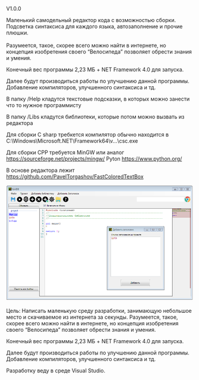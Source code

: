 V1.0.0

Маленький самодельный редактор кода с возможностью сборки. 
Подсветка синтаксиса для каждого языка, автозаполнение и прочие плюшки.
<br><br>
Разумеется, такое, скорее всего можно найти в интернете, но концепция изобретения своего “Велосипеда” позволяет обрести знания и умения.

Конечный вес программы  2,23 МБ + NET Framework 4.0 для запуска.

Далее будут производиться работы по улучшению данной программы. Добавление компиляторов, улучшенного синтаксиса и тд.

В папку /Help кладутся текстовые подсказки, в которых можно занести что то нужное программисту 

В папку /Libs  кладутся библиотеки, которые потом можно вызвать из редактора


Для сборки C sharp требкется компилятор 
обычно находится в C:\Windows\Microsoft.NET\Framework64\v...\csc.exe 

Для сборки CPP требуется MinGW или аналог https://sourceforge.net/projects/mingw/
Pyton https://www.python.org/

В основе редактора лежит https://github.com/PavelTorgashov/FastColoredTextBox


![Иллюстрация к проекту](https://github.com/EshibaSadora/EshIDE/blob/master/img.PNG)


Цель: Написать маленькую среду разработки, занимающую небольшое место и скачиваемое из интернета за секунды. 
Разумеется, такое, скорее всего можно найти в интернете, но концепция изобретения своего “Велосипеда” позволяет обрести знания и умения.

Конечный вес программы  2,23 МБ + NET Framework 4.0 для запуска.

Далее будут производиться работы по улучшению данной программы. Добавление компиляторов, улучшенного синтаксиса и тд.



Разработку веду в среде Visual Studio.



